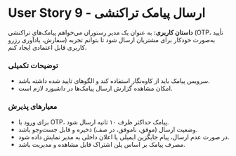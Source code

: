 # User Story 9 - ارسال پیامک تراکنشی

**داستان کاربری:**
به عنوان یک مدیر رستوران می‌خواهم پیامک‌های تراکنشی (OTP، تأیید سفارش، یادآوری رزرو) به‌صورت خودکار برای مشتریان ارسال شود تا بتوانم تجربه کاربری قابل اعتمادی ایجاد کنم.

### توضیحات تکمیلی
- سرویس پیامک باید از کاوه‌نگار استفاده کند و الگوهای تایید شده داشته باشد.
- امکان مشاهده گزارش ارسال پیامک‌ها در داشبورد لازم است.

### معیارهای پذیرش
- برای ورود با OTP، پیامک حداکثر ظرف ۱۰ ثانیه ارسال شود.
- وضعیت ارسال (موفق، ناموفق، در صف) ذخیره و قابل جست‌وجو باشد.
- در صورت عدم ارسال، پیام جایگزین ایمیلی یا اعلان داخلی به مدیر نمایش داده شود.
- مصرف پیامک بر اساس پلن اشتراک قابل مشاهده و مدیریت باشد.
